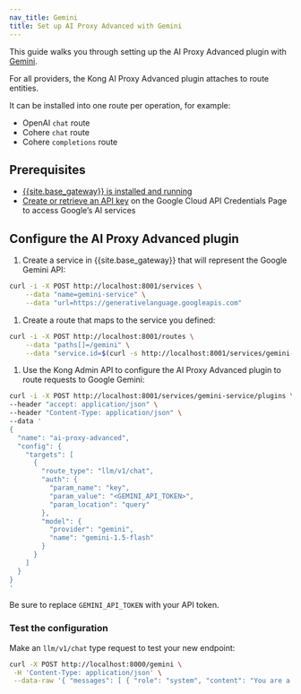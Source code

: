 ```yaml
---
nav_title: Gemini
title: Set up AI Proxy Advanced with Gemini
---
```


This guide walks you through setting up the AI Proxy Advanced plugin with [Gemini](https://gemini.google.com/).

For all providers, the Kong AI Proxy Advanced plugin attaches to route entities.

It can be installed into one route per operation, for example:

* OpenAI `chat` route
* Cohere `chat` route
* Cohere `completions` route

## Prerequisites
* [{{site.base_gateway}} is installed and running](/gateway/latest/get-started/)
* [Create or retrieve an API key](https://ai.google.dev/gemini-api/docs/api-key) on the Google Cloud API Credentials Page to access Google’s AI services

## Configure the AI Proxy Advanced plugin

1. Create a service in {{site.base_gateway}} that will represent the Google Gemini API:
```sh
curl -i -X POST http://localhost:8001/services \
    --data "name=gemini-service" \
    --data "url=https://generativelanguage.googleapis.com"
```
1. Create a route that maps to the service you defined:
```sh
curl -i -X POST http://localhost:8001/routes \
    --data "paths[]=/gemini" \
    --data "service.id=$(curl -s http://localhost:8001/services/gemini-service | jq -r '.id')"
```
1. Use the Kong Admin API to configure the AI Proxy Advanced plugin to route requests to Google Gemini:
```sh
curl -i -X POST http://localhost:8001/services/gemini-service/plugins \
--header "accept: application/json" \
--header "Content-Type: application/json" \
--data '
{
  "name": "ai-proxy-advanced",
  "config": {
    "targets": [
      {
        "route_type": "llm/v1/chat",
        "auth": {
          "param_name": "key",
          "param_value": "<GEMINI_API_TOKEN>",
          "param_location": "query"
        },
        "model": {
          "provider": "gemini",
          "name": "gemini-1.5-flash"
        }
      }
    ]
  }
}
'
```

Be sure to replace `GEMINI_API_TOKEN` with your API token.

### Test the configuration

Make an `llm/v1/chat` type request to test your new endpoint:

```sh
curl -X POST http://localhost:8000/gemini \
 -H 'Content-Type: application/json' \
 --data-raw '{ "messages": [ { "role": "system", "content": "You are a mathematician" }, { "role": "user", "content": "What is 1+1?"} ] }'
```